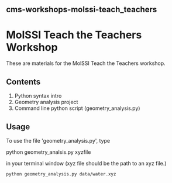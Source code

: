 ## cms-workshops-molssi-teach_teachers

# MolSSI Teach the Teachers Workshop

These are materials for the MolSSI Teach the Teachers workshop.

## Contents
1. Python syntax intro
2. Geometry analysis project
3. Command line python script (geometry_analysis.py)

## Usage
To use the file 'geometry_analysis.py', type

python geometry_analsis.py xyzfile

in your terminal window (xyz file should be the path to an xyz file.)
```
python geometry_analysis.py data/water.xyz
```